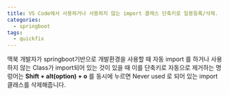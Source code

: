 ```yaml
---
title: VS Code에서 사용하거나 사용하지 않는 import 클래스 단축키로 일용등록/삭제.
categories:
  - springboot
tags: 
  - quickfix
---
```

맥북 개발자가 springboot기반으로 개발환경을 사용할 때 자동 import 를 하거나 사용하지 않는 Class가 import되어 있는 것이 있을 때 이를 단축키로 자동으로 제거하는 명렁어는
__Shift + alt(option) + o__ 를 동시에 누르면 Never used 로 되어 있는 import 클래스를 삭제해줍니다.

